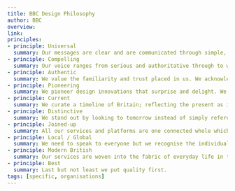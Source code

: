 ```yaml
---
title: BBC Design Philosophy
author: BBC
overview:
link:
principles:
- principle: Universal
  summary: Our messages are clear and are communicated through simple, useful and intuitive interfaces. Our services are inherently open and accessible.
- principle: Compelling
  summary: Our voice ranges from serious and authoritative through to witty and entertaining. We sound authentic and relevant, warm and human. We engage our audiences with compelling storytelling.
- principle: Authentic
  summary: We value the familiarity and trust placed in us. We acknowledge the BBC's heritage of iconic design and broadcasting history with subtle references.
- principle: Pioneering
  summary: We pioneer design innovations that surprise and delight. We introduce the unexpected but always take our audiences with us.
- principle: Current
  summary: We curate a timeline of Britain; reflecting the present as it happens and adding relevant contextual links with the past.
- principle: Distinctive
  summary: We stand out by looking to tomorrow instead of simply referencing the design trends of today. We strike a balance between cookie-cutter design and beautiful anarchy.
- principle: Joined-up
  summary: All our services and platforms are one connected whole which deliver experiences sensitive to their context of use. We enable coherent journeys both within and outside familiar paths. We connect our audiences where there are shared interests and experiences.
- principle: Local / Global
  summary: We need to speak to everyone but we recognise the individual. Our message is scalable and localisable.
- principle: Modern British
  summary: Our services are woven into the fabric of everyday life in the UK. They embrace a modern British design aesthetic that extends outside national boundaries. Our character is vibrant and sometimes quirky.
- principle: Best
  summary: Last but not least we put quality first.
tags: [specific, organisations]
---
```

